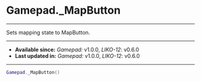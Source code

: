# Gamepad._MapButton
---

Sets mapping state to MapButton.

---

* **Available since:** _Gamepad:_ v1.0.0, _LIKO-12_: v0.6.0
* **Last updated in:** _Gamepad:_ v1.0.0, _LIKO-12_: v0.6.0

---

```lua
Gamepad._MapButton()
```
